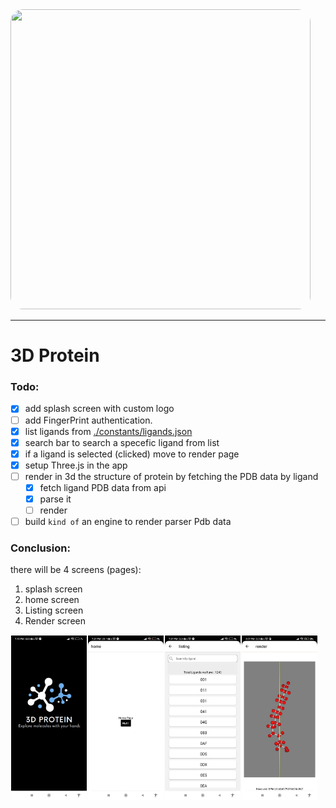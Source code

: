 <img src="https://media.giphy.com/media/v1.Y2lkPTc5MGI3NjExdmg2MnR5Ym10OGkwNTIwdzJkc2dzbXI1NjM2MmtuMGM5eXV3M3A1aSZlcD12MV9pbnRlcm5hbF9naWZfYnlfaWQmY3Q9Zw/TFOU670rpPHiVIZJNJ/giphy.gif" width="480" height="480" style="border-radius:20px;"/>

---
# 3D Protein

### Todo:
- [x] add splash screen with custom logo
- [ ] add FingerPrint authentication.
- [x] list ligands from [./constants/ligands.json](./constants/ligands.json)
- [x] search bar to search a specefic ligand from list
- [x] if a ligand is selected (clicked) move to render page
- [x] setup Three.js in the app
- [ ] render in 3d the structure of protein by fetching the PDB data by ligand
    - [x] fetch ligand PDB data from api
    - [x] parse it
    - [ ] render
- [ ] build `kind of` an engine to render parser Pdb data

### Conclusion:
there will be 4 screens (pages):
1. splash screen
1. home screen
2. Listing screen
3. Render screen 

<div style="display: flex;">
    <img src="./assets/screenshot-splash.jpeg" alt="First Screenshot" style="width: 24%; padding: 1px;">
    <img src="./assets/screenshot-home.jpeg" alt="First Screenshot" style="width: 24%; padding: 1px;">
    <img src="./assets/screenshot-listing.jpeg" alt="First Screenshot" style="width: 24%; padding: 1px;">
    <img src="./assets/screenshot-render.gif" alt="First Screenshot" style="width: 24%; padding: 1px;">
</div>